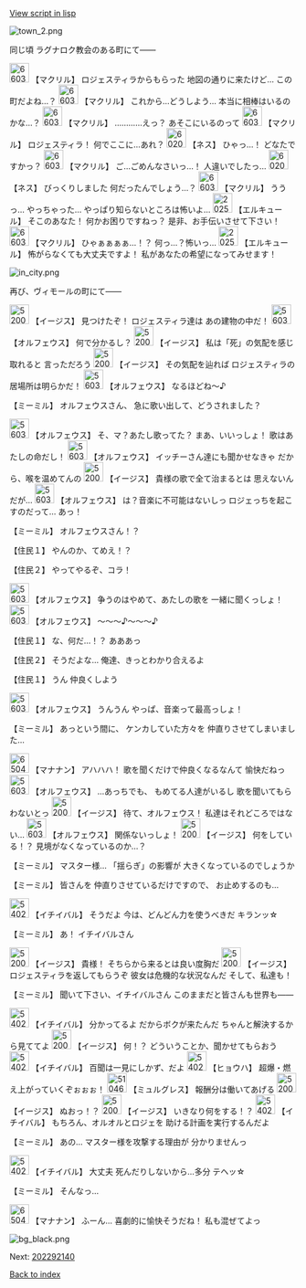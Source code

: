 [View script in lisp](../scripts/202292131.txt)

![town_2.png](../images/backgrounds/town_2.png)

同じ頃
ラグナロク教会のある町にて――

<img src="../images/units/6603811.png" alt="6603811.png" height="34"/>
【マクリル】
ロジェスティラからもらった
地図の通りに来たけど…
この町だよね…？

<img src="../images/units/6603811.png" alt="6603811.png" height="34"/>
【マクリル】
これから…どうしよう…
本当に相棒はいるのかな…？

<img src="../images/units/6603811.png" alt="6603811.png" height="34"/>
【マクリル】
…………えっ？
あそこにいるのって

<img src="../images/units/6603811.png" alt="6603811.png" height="34"/>
【マクリル】
ロジェスティラ！
何でここに…あれ？

<img src="../images/units/602011.png" alt="602011.png" height="34"/>
【ネス】
ひゃっ…！
どなたですかっ？

<img src="../images/units/6603811.png" alt="6603811.png" height="34"/>
【マクリル】
ご…ごめんなさいっ…！
人違いでしたっ…

<img src="../images/units/602011.png" alt="602011.png" height="34"/>
【ネス】
びっくりしました
何だったんでしょう…？

<img src="../images/units/6603811.png" alt="6603811.png" height="34"/>
【マクリル】
ううっ…
やっちゃった…
やっぱり知らないところは怖いよ…

<img src="../images/units/202511.png" alt="202511.png" height="34"/>
【エルキュール】
そこのあなた！
何かお困りですねっ？
是非、お手伝いさせて下さい！

<img src="../images/units/6603811.png" alt="6603811.png" height="34"/>
【マクリル】
ひゃぁぁぁぁ…！？
何っ…？怖いっ…

<img src="../images/units/202511.png" alt="202511.png" height="34"/>
【エルキュール】
怖がらなくても大丈夫ですよ！
私があなたの希望になってみせます！

![in_city.png](../images/backgrounds/in_city.png)

再び、ヴィモールの町にて――

<img src="../images/units/52000111.png" alt="52000111.png" height="34"/>
【イージス】
見つけたぞ！
ロジェスティラ達は
あの建物の中だ！

<img src="../images/units/5603211.png" alt="5603211.png" height="34"/>
【オルフェウス】
何で分かるし？

<img src="../images/units/52000111.png" alt="52000111.png" height="34"/>
【イージス】
私は「死」の気配を感じ取れると
言っただろう

<img src="../images/units/52000111.png" alt="52000111.png" height="34"/>
【イージス】
その気配を辿れば
ロジェスティラの居場所は明らかだ！

<img src="../images/units/5603211.png" alt="5603211.png" height="34"/>
【オルフェウス】
なるほどね～♪

【ミーミル】
オルフェウスさん、
急に歌い出して、どうされました？

<img src="../images/units/5603211.png" alt="5603211.png" height="34"/>
【オルフェウス】
そ、マ？あたし歌ってた？
まあ、いいっしょ！
歌はあたしの命だし！

<img src="../images/units/5603211.png" alt="5603211.png" height="34"/>
【オルフェウス】
イッチーさん達にも聞かせなきゃ
だから、喉を温めてんの

<img src="../images/units/52000111.png" alt="52000111.png" height="34"/>
【イージス】
貴様の歌で全て治まるとは
思えないんだが…

<img src="../images/units/5603211.png" alt="5603211.png" height="34"/>
【オルフェウス】
は？音楽に不可能はないしっ
ロジェっちを起こすのだって…
あっ！

【ミーミル】
オルフェウスさん！？

【住民１】
やんのか、てめえ！？

【住民２】
やってやるぞ、コラ！

<img src="../images/units/5603211.png" alt="5603211.png" height="34"/>
【オルフェウス】
争うのはやめて、あたしの歌を
一緒に聞くっしょ！

<img src="../images/units/5603211.png" alt="5603211.png" height="34"/>
【オルフェウス】
～～～♪～～～♪

【住民１】
な、何だ…！？
あああっ

【住民２】
そうだよな…
俺達、きっとわかり合えるよ

【住民１】
うん
仲良くしよう

<img src="../images/units/5603211.png" alt="5603211.png" height="34"/>
【オルフェウス】
うんうん
やっぱ、音楽って最高っしょ！

【ミーミル】
あっという間に、
ケンカしていた方々を
仲直りさせてしまいました…

<img src="../images/units/6504011.png" alt="6504011.png" height="34"/>
【マナナン】
アハハハ！
歌を聞くだけで仲良くなるなんて
愉快だねっ

<img src="../images/units/5603211.png" alt="5603211.png" height="34"/>
【オルフェウス】
…あっちでも、
もめてる人達がいるし
歌を聞いてもらわないとっ

<img src="../images/units/52000111.png" alt="52000111.png" height="34"/>
【イージス】
待て、オルフェウス！
私達はそれどころではない…

<img src="../images/units/5603211.png" alt="5603211.png" height="34"/>
【オルフェウス】
関係ないっしょ！

<img src="../images/units/52000111.png" alt="52000111.png" height="34"/>
【イージス】
何をしている！？
見境がなくなっているのか…？

【ミーミル】
マスター様…
「揺らぎ」の影響が
大きくなっているのでしょうか

【ミーミル】
皆さんを
仲直りさせているだけですので、
お止めするのも…

<img src="../images/units/5402211.png" alt="5402211.png" height="34"/>
【イチイバル】
そうだよ
今は、どんどん力を使うべきだ
キランッ☆

【ミーミル】
あ！
イチイバルさん

<img src="../images/units/52000111.png" alt="52000111.png" height="34"/>
【イージス】
貴様！
そちらから来るとは良い度胸だ

<img src="../images/units/52000111.png" alt="52000111.png" height="34"/>
【イージス】
ロジェスティラを返してもらうぞ
彼女は危機的な状況なんだ
そして、私達も！

【ミーミル】
聞いて下さい、イチイバルさん
このままだと皆さんも世界も――

<img src="../images/units/5402211.png" alt="5402211.png" height="34"/>
【イチイバル】
分かってるよ
だからボクが来たんだ
ちゃんと解決するから見ててよ

<img src="../images/units/52000111.png" alt="52000111.png" height="34"/>
【イージス】
何！？
どういうことか、聞かせてもらおう

<img src="../images/units/5402211.png" alt="5402211.png" height="34"/>
【イチイバル】
百聞は一見にしかず、だよ

<img src="../images/units/5402011.png" alt="5402011.png" height="34"/>
【ヒョウハ】
超爆・燃え上がっていくぞぉぉぉ！

<img src="../images/units/5104611.png" alt="5104611.png" height="34"/>
【ミュルグレス】
報酬分は働いてあげる

<img src="../images/units/52000111.png" alt="52000111.png" height="34"/>
【イージス】
ぬおっ！？

<img src="../images/units/52000111.png" alt="52000111.png" height="34"/>
【イージス】
いきなり何をする！？

<img src="../images/units/5402211.png" alt="5402211.png" height="34"/>
【イチイバル】
もちろん、オルオルとロジェを
助ける計画を実行するんだよ

【ミーミル】
あの…
マスター様を攻撃する理由が
分かりませんっ

<img src="../images/units/5402211.png" alt="5402211.png" height="34"/>
【イチイバル】
大丈夫
死んだりしないから…多分
テヘッ☆

【ミーミル】
そんなっ…

<img src="../images/units/6504011.png" alt="6504011.png" height="34"/>
【マナナン】
ふーん…
喜劇的に愉快そうだね！
私も混ぜてよっ

![bg_black.png](../images/backgrounds/bg_black.png)


Next: [202292140](202292140.md)

[Back to index](index.md)
